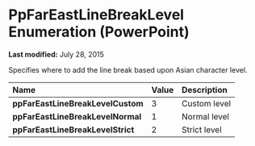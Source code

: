 
# PpFarEastLineBreakLevel Enumeration (PowerPoint)

 **Last modified:** July 28, 2015

Specifies where to add the line break based upon Asian character level.


|**Name**|**Value**|**Description**|
|:-----|:-----|:-----|
| **ppFarEastLineBreakLevelCustom**|3|Custom level|
| **ppFarEastLineBreakLevelNormal**|1|Normal level|
| **ppFarEastLineBreakLevelStrict**|2|Strict level|
